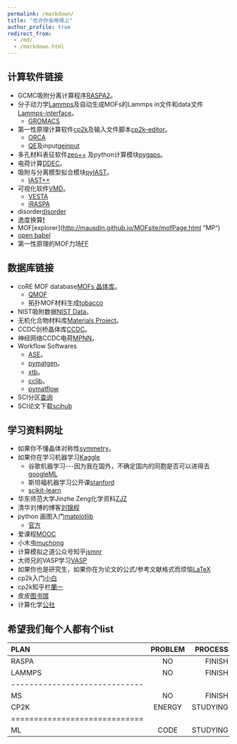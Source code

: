 ```yaml
---
permalink: /markdown/
title: "也许你会用得上"
author_profile: true
redirect_from: 
  - /md/
  - /markdown.html
---
```


## 计算软件链接          

* GCMC吸附分离计算程序[RASPA2](https://github.com/iRASPA/RASPA2 "Make by David")。             
* 分子动力学[Lammps](https://lammps.sandia.gov/ "Lammps")及自动生成MOFs的Lammps in文件和data文件[Lammps-interface](https://github.com/peteboyd/lammps_interface/ "Lammps-interface")。     
  * [GROMACS](http://www.gromacs.org/ "md")
* 第一性原理计算软件[cp2k](https://www.cp2k.org/ "cp2k")及输入文件脚本[cp2k-editor](https://github.com/avishart/CP2K_Editor/ "cp2k-editor")。          
  * [ORCA](https://orcaforum.kofo.mpg.de/app.php/portal "ORCA")      
  * [QE](https://www.quantum-espresso.org/ "QE")及input[qeinput](https://www.materialscloud.org/work/tools/qeinputgenerator "qi")            
* 多孔材料表征软件[zeo++](http://www.zeoplusplus.org/ "zeo++") 及python计算模块[pygaps](https://pygaps.readthedocs.io/en/master/ "pygaps")。            
* 电荷计算[DDEC](https://sourceforge.net/projects/ddec/ "DDEC")。              
* 吸附与分离模型拟合模块[pyIAST](https://github.com/CorySimon/pyIAST/ "pyIAST")。            
  * [IAST++](https://sangwon91.github.io/IASTpp/ "iast")      
* 可视化软件[VMD](https://www.ks.uiuc.edu/Research/vmd/ "VMD")。      
  * [VESTA](https://jp-minerals.org/vesta/en/ "VESTA")  
  * [iRASPA](https://iraspa.org/ "iRASPA")
* disorder[disorder](https://github.com/jichunlian/disorder "disorder")      
* 逸度换算[f](https://github.com/sxm13/ZGBshenxiaomoCV.github.io/tree/main/files/fugacity "f")             
* MOF[explorer](http://mausdin.github.io/MOFsite/mofPage.html ”MP“)     
* [open babel](https://github.com/openbabel/openbabel/releases/tag/openbabel-2-4-0 "Open Babel")        
* 第一性原理的MOF力场[FF](https://github.com/molmod/QuickFF "MOFFF")     

## 数据库链接          

* coRE MOF database[MOFs 晶体库](https://zenodo.org/record/3677685#.X8uDkrniuUl "2019coRE MOF")。
  * [QMOF](https://github.com/arosen93/QMOF "QMOF")      
  * 拓扑MOF材料生成[tobacco](https://github.com/tobacco-mofs/tobacco_3.0 "MAKEMOF")     
* NIST吸附数据[NIST Data](https://adsorption.nist.gov/index.php#home "Adsorption data")。          
* 无机化合物材料库[Materials Project](https://materialsproject.org/ "Materials project")。                   
* CCDC剑桥晶体库[CCDC](https://www.ccdc.cam.ac.uk/ "CCDC")。                  
* 神经网络CCDC电荷[MPNN](https://github.com/SimonEnsemble/mpn_charges "MPNN")。                  
* Workflow Softwares     
  * [ASE](https://wiki.fysik.dtu.dk/ase/index.html "ase")。                  
  * [pymatgen](https://pymatgen.org/ "pymatgen")。                  
  * [xtb](https://xtb-docs.readthedocs.io/en/latest/contents.html "xtb")。                  
  * [cclib](https://cclib.github.io/ "cclib")。  
  * [pymatflow](https://pymatflow.readthedocs.io/en/latest/index.html "pymatflow")
* SCI分区[查询](http://www.letpub.com.cn/index.php?page=journalapp&view=search "SCI")     
* SCI论文下载[scihub](https://tool.yovisun.com/scihub/ "scihub")       
  
## 学习资料网址          

* 如果你不懂晶体对称性[symmetry](http://xrayweb.chem.ou.edu/notes/symmetry.html#crystal "symmetry")。       
* 如果你在学习机器学习[Kaggle](https://www.kaggle.com/ "ML")           
  * 谷歌机器学习---因为我在国外，不确定国内的同胞是否可以进得去[googleML](https://developers.google.com/machine-learning/crash-course "googleML")       
  * 斯坦福机器学习公开课[stanford](https://www.coursera.org/learn/machine-learning? "ML")             
  * [scikit-learn](https://scikit-learn.org/stable/index.html "DL")         
* 华东师范大学Jinzhe Zeng化学资料[ZJZ](https://njzjz.win/2019/03/04/ecnuchemistry/menu/ "ZJZ")         
* 清华刘博的博客[刘锦程](http://blog.wangruixing.cn/ "LJC")
* python 画图入门[matplotlib](https://blog.csdn.net/Datawhale/article/details/109302260 "FIGTURE")                     
  * [官方](https://github.com/matplotlib/cheatsheets "pf")           
* 爱课程[MOOC](https://www.icourse163.org/university/icourse/#/c "MOOC")      
* 小木虫[muchong](http://muchong.com/ "MUCHONG")        
* 计算模拟之道公众号知乎[jsmnr](https://www.zhihu.com/people/jsmnzd/posts "jsmnr")       
* 大师兄的VASP学习[VASP](https://www.bigbrosci.com/ "dashixion")        
* 如果你也是研究生，如果你在为论文的公式/参考文献格式而烦恼[LaTeX](https://www.tablesgenerator.com/latex_tables "LaTex")        
* cp2k入门[小白](https://www.cnblogs.com/Shine-JK/p/10988556.html "xiaobai")       
* cp2k知乎栏[蘭一](https://www.zhihu.com/people/lan-yi-27/posts?page=1 "cp2k")        
* 皮皮[图书馆](http://www.xttsg.com/ "pipi")             
* 计算化学[公社](http://bbs.keinsci.com/forum.php "keyin")                   


## 希望我们每个人都有个list             


| PLAN    | PROBLEM | PROCESS |
|:--------|:-------:|--------:|
| RASPA   | NO      | FINISH  |
| LAMMPS  | NO      | FINISH  |
|-----------------------------|
| MS      | NO      | FINISH  |
| CP2K    | ENERGY  |STUDYING |
|=============================|
| ML      | CODE    |STUDYING |



